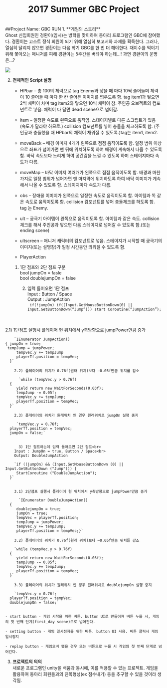 # <center>2017 Summer GBC Project</center>
<br>
##Project Name: GBC RUN
1. **게임의 스토리**<br>
Ghost 신입회원인 경환이(임시)는 방학을 맞이하여 동아리 프로그램인 GBC에 참여했다. 경환이는 고스트 정식 회원이 되기 위해 열심히 보고서와 과제를 획득한다. 그러나, 열심히 달리지 않으면 경환이는 다음 학기 GBC를 한 번 더 해야한다.  재이수를 먹이기 위해 쫓아오는 매니저를 피해 경환이는 5주간을 버텨야 하는데…! 과연 경환이의 운명은…?

![](https://s3.ap-northeast-2.amazonaws.com/hisbeans-vr/KakaoTalk_20170728_004856366.png)


2. **전체적인 Script 설명** 
	- HPbar – 총 100의 체력으로 tag Enemy와 닿을 때 마다 10씩 줄어들며 체력이 10 줄어들 때 마다 한 칸 줄어든 이미지를 띄우도록 함. tag item1과 닿으면 2씩 체력이 차며 tag item2와 닿으면 10씩 체력이 참. 주인공 오브젝트의 컴포넌트로 넣음. 체력이 다 달면 dead scene으로 넘어감. 

	- item – 일정한 속도로 왼쪽으로 움직임. 스테이지별로 다른 스크립트가 있음 (속도가 달라야 하므로.) collision 컴포넌트를 넣어 충돌을 체크하도록 함. (주인공과 충돌했을 때 HPbar의 체력이 채워질 수 있도록.)tag는 item1, item2.

	- moveBack – 배경 이미지 4개가 왼쪽으로 점점 움직이도록 함. 일정 범위 이상으로 좌표가 넘어가면 맨 뒤에 위치하도록 하여 배경이 계속해서 나올 수 있도록 함. 바닥 속도보다 느리게 하여 공간감을 느낄 수 있도록 하며 스테이지마다 속도가 다름.

	- moveMap – 바닥 이미지 여러개가 왼쪽으로 점점 움직이도록 함. 배경과 마찬가지로 일정 범위가 넘어가면 맨 마지막에 위치하도록 하여 바닥 이미지가 계속해서 나올 수 있도록 함. 스테이지마다 속도가 다름.

	- obs – 장애물 이미지가 왼쪽으로 일정한 속도로 움직이도록 함. 아이템과 똑 같은 속도로 움직이도록 함. collision 컴포넌트를 넣어 충돌체크를 하도록 함. tag 는 Enemy. 

	- ult – 궁극기 아이템이 왼쪽으로 움직이도록 함. 아이템과 같은 속도. collision체크를 해서 주인공과 닿으면 다음 스테이지로 넘어갈 수 있도록 함.(또는 ending scene)

	- ultscreen – 매니저 캐릭터의 컴포넌트로 넣음. 스테이지가 시작할 때 궁극기의 이미지(또는 설명창)가 일정 시간동안 띄워질 수 있도록 함.
	
	- PlayerAction<br>
	1) 1단 점프와 2단 점프 구분<br>
    bool jumpOn = fasle<br>
    bool doublejumpOn = false

        2) 입력 들어오면 1단 점프 <br>
		Input : Button / Space<br>
      	Output : JumpAction<br>
    `  if(!jumpOn) if((Input.GetMouseButtonDown(0) || Input.GetButtonDown(“Jump”)))
      start Coroutine(“JumpAction”);
`
<br>
<br>        2.1) 1단점프 실행시 플레이어 현 위치에서 y축방향으로 jumpPower만큼 증가

        `IEnumerator JumpAction()
	{ jumpOn = true;
     tempJump = jumpPower;
         tempvec.y += tempJump
         playerTf.position = tempVec;
      }`

      	2.2) 플레이어의 위치가 0.76f(원래 위치)보다 –0.05f만큼 위치를 감소

    	  `while (tempVec.y > 0.76f)
      {
         yield return new WaitForSeconds(0.03f);
         tempJump -= 0.05f;
         tempVec.y += tempJump;
         playerTf.position = tempVec;
      }`

      	2.3) 플레이어의 위치가 원래위치 인 경우 원래위치로 jumpOn 실행 중지

     	 `tempVec.y = 0.76f;
      playerTf.position = tempVec;
      jumpOn = false;`


    	  3) 1단 점프하는데 입력 들어오면 2단 점프<br>
      	Input : JumpOn = true, Button / Space<br>
      	Output: DoubleJumpAction

      	`if ((jumpOn) && (Input.GetMouseButtonDown (0) || Input.GetButtonDown ("Jump"))) {
         StartCoroutine ("DoubleJumpAction");
      }` 


      	3.1) 2단점프 실행시 플레이어 현 위치에서 y축방향으로 jumpPower만큼 증가

    	  `IEnumerator DoubleJumpAction()
      {    
         doublejumpOn = true;
         jumpOn = true;
         tempVec = playerTf.position;
         tempJump = jumpPower;
         tempVec.y += tempJump;
         playerTf.position = tempVec;}`

		3.2) 플레이어의 위치가 0.76f(원래 위치)보다 –0.05f만큼 위치를 감소

      	`while (tempVec.y > 0.76f)
      {
         yield return new WaitForSeconds(0.03f);
         tempJump -= 0.05f;
         tempVec.y += tempJump;
         playerTf.position = tempVec;
      }`

      	3.3) 플레이어의 위치가 원래위치 인 경우 원래위치로 doublejumpOn 실행 중지

      	`tempVec.y = 0.76f;
      playerTf.position = tempVec;
      doublejumpOn = false;`

	
	- start button - 게임 시작을 위한 버튼. button UI로 만들어져 버튼 누를 시, 게임의 첫 번째 단계(first_day scene)으로 넘어간다.
	
	- setting button - 게임 일시정지를 위한 버튼. button UI 사용. 버튼 클릭시 게임 일시정지
	
	- replay button - 게임오버 됐을 경우 뜨는 버튼으로 누를 시 게임의 첫 번째 단계로 넘어간다.


3. **프로젝트의 의의**<br> 
	새로운 프로그램인 unity을 배움과 동시에, 이를 적용할 수 있는 프로젝트. 게임을 활용하여 동아리 회원들과의 친목형성(ex 점수내기) 등을 추구할 수 있을 것이라 생각됨.